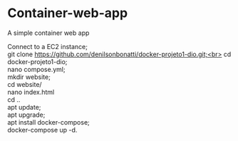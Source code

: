 # Container-web-app
A simple container web app

Connect to a EC2 instance;<br>
git clone https://github.com/denilsonbonatti/docker-projeto1-dio.git;<br>
cd docker-projeto1-dio;<br>
nano compose.yml;<br>
mkdir website;<br>
cd website/<br>
nano index.html<br>
cd ..<br>
apt update;<br>
apt upgrade;<br>
apt install docker-compose;<br>
docker-compose up -d.
